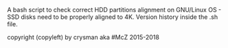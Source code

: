 A bash script to check correct HDD partitions alignment on GNU/Linux OS - SSD disks need to be properly aligned to 4K.
Version history inside the .sh file.

copyright (copyleft) by crysman aka #McZ 2015-2018
